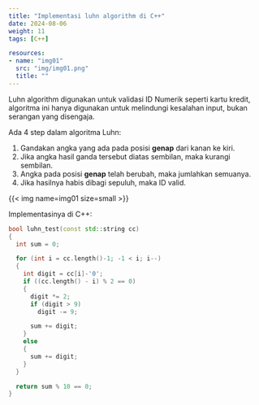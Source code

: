 ```yaml
---
title: "Implementasi luhn algorithm di C++"
date: 2024-08-06
weight: 11
tags: [C++]

resources:
- name: "img01"
  src: "img/img01.png"
  title: ""
---
```


Luhn algorithm digunakan untuk validasi ID Numerik seperti kartu kredit, algoritma ini hanya digunakan untuk melindungi kesalahan input, bukan serangan yang disengaja.

Ada 4 step dalam algoritma Luhn:

1. Gandakan angka yang ada pada posisi **genap** dari kanan ke kiri.
2. Jika angka hasil ganda tersebut diatas sembilan, maka kurangi sembilan.
3. Angka pada posisi **genap** telah berubah, maka jumlahkan semuanya.
4. Jika hasilnya habis dibagi sepuluh, maka ID valid.

{{< img name=img01 size=small >}}

Implementasinya di C++:

```cpp
bool luhn_test(const std::string cc)
{
  int sum = 0;

  for (int i = cc.length()-1; -1 < i; i--)
  {
    int digit = cc[i]-'0';
    if ((cc.length() - i) % 2 == 0)
    {
      digit *= 2;
      if (digit > 9)
        digit -= 9;

      sum += digit;
    }
    else
    {
      sum += digit;
    }
  }

  return sum % 10 == 0;
}
```

